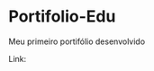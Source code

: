 # Portifolio-Edu
Meu primeiro portifólio desenvolvido

Link: <a href="https://portifolio-edu.vercel.app/index.html">
